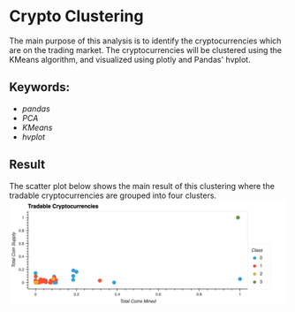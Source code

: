 # Crypto Clustering

The main purpose of this analysis is to identify the cryptocurrencies which are on the trading market. The cryptocurrencies will be clustered using the KMeans algorithm, and visualized using plotly and Pandas' hvplot. 

## Keywords:
- *pandas*
- *PCA* 
- *KMeans* 
- *hvplot*

## Result
The scatter plot below shows the main result of this clustering where the tradable cryptocurrencies are grouped into four clusters. 
![cryptos](./tradables.png)
